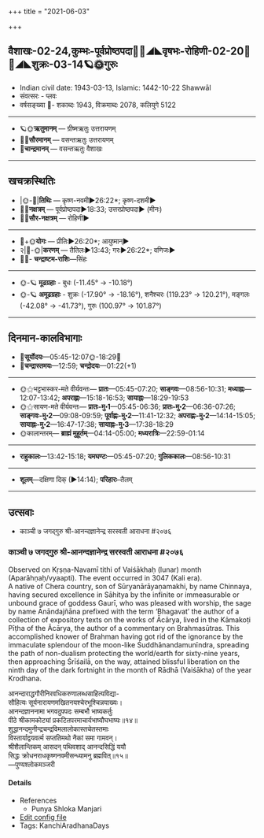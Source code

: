 +++
title = "2021-06-03"

+++
## वैशाखः-02-24,कुम्भः-पूर्वप्रोष्ठपदा🌛🌌◢◣वृषभः-रोहिणी-02-20🌌🌞◢◣शुक्रः-03-14🪐🌞गुरुः
- Indian civil date: 1943-03-13, Islamic: 1442-10-22 Shawwāl
- संवत्सरः - प्लवः
- वर्षसङ्ख्या 🌛- शकाब्दः 1943, विक्रमाब्दः 2078, कलियुगे 5122
___________________
- 🪐🌞**ऋतुमानम्** — ग्रीष्मऋतुः उत्तरायणम्
- 🌌🌞**सौरमानम्** — वसन्तऋतुः उत्तरायणम्
- 🌛**चान्द्रमानम्** — वसन्तऋतुः वैशाखः
___________________


## खचक्रस्थितिः
- |🌞-🌛|**तिथिः** — कृष्ण-नवमी►26:22*; कृष्ण-दशमी►  
- 🌌🌛**नक्षत्रम्** — पूर्वप्रोष्ठपदा►18:33; उत्तरप्रोष्ठपदा► (मीनः)  
- 🌌🌞**सौर-नक्षत्रम्** — रोहिणी►  
___________________
- 🌛+🌞**योगः** — प्रीतिः►26:20*; आयुष्मान्►  
- २|🌛-🌞|**करणम्** — तैतिलः►13:43; गरः►26:22*; वणिजः►  
- 🌌🌛- **चन्द्राष्टम-राशिः**—सिंहः  
___________________
- 🌞-🪐 **मूढग्रहाः** - बुधः (-11.45° → -10.18°)
- 🌞-🪐 **अमूढग्रहाः** - शुक्रः (-17.90° → -18.16°), शनैश्चरः (119.23° → 120.21°), मङ्गलः (-42.08° → -41.73°), गुरुः (100.97° → 101.87°)
___________________


## दिनमान-कालविभागाः
- 🌅**सूर्योदयः**—05:45-12:07🌞️-18:29🌇  
- 🌛**चन्द्रास्तमयः**—12:59; **चन्द्रोदयः**—01:22(+1)  
___________________
- 🌞⚝भट्टभास्कर-मते वीर्यवन्तः— **प्रातः**—05:45-07:20; **साङ्गवः**—08:56-10:31; **मध्याह्नः**—12:07-13:42; **अपराह्णः**—15:18-16:53; **सायाह्नः**—18:29-19:53  
- 🌞⚝सायण-मते वीर्यवन्तः— **प्रातः-मु॰1**—05:45-06:36; **प्रातः-मु॰2**—06:36-07:26; **साङ्गवः-मु॰2**—09:08-09:59; **पूर्वाह्णः-मु॰2**—11:41-12:32; **अपराह्णः-मु॰2**—14:14-15:05; **सायाह्नः-मु॰2**—16:47-17:38; **सायाह्नः-मु॰3**—17:38-18:29  
- 🌞कालान्तरम्— **ब्राह्मं मुहूर्तम्**—04:14-05:00; **मध्यरात्रिः**—22:59-01:14  
___________________
- **राहुकालः**—13:42-15:18; **यमघण्टः**—05:45-07:20; **गुलिककालः**—08:56-10:31  
___________________
- **शूलम्**—दक्षिणा दिक् (►14:14); **परिहारः**–तैलम्  
___________________

## उत्सवाः
- काञ्ची ७ जगद्गुरु श्री-आनन्दज्ञानेन्द्र सरस्वती आराधना #२०७६
### काञ्ची ७ जगद्गुरु श्री-आनन्दज्ञानेन्द्र सरस्वती आराधना #२०७६

Observed on Kṛṣṇa-Navamī tithi of Vaiśākhaḥ (lunar) month (Aparāhṇaḥ/vyaapti). The event occurred in 3047 (Kali era).  
A native of Chera country, son of Sūryanārāyaṇamakhi, by name Chinnaya, having secured excellence in Sāhitya by the infinite or immeasurable or unbound grace of goddess Gaurī, who was pleased with worship, the sage by name Ānāndajñāna prefixed with the term ‘Bhagavat’ the author of a collection of expository texts on the works of Ācārya, lived in the Kāmakoṭi Pīṭha of the Ācārya, the author of a commentary on Brahmasūtras. This accomplished knower of Brahman having got rid of the ignorance by the immaculate splendour of the moon-like Śuddhānandamunīndra, spreading the path of non-dualism protecting the world/earth for sixty-nine years, then approaching Śrīśailā, on the way, attained blissful liberation on the ninth day of the dark fortnight in the month of Rādhā (Vaiśākha) of the year Krodhana.

आनन्दाराद्धगौरीनिरवधिकरुणालब्धसाहित्यविद्या-  
सौहित्यः सूर्यनारायणमखितनयश्चेरभूश्चिन्नयाख्यः।  
आनन्दज्ञाननामा भगवदुपपदः सम्बभौ भाष्यकर्तुः  
पीठे श्रीकामकोट्यां प्रकटितपरमाचार्यभाष्यौघभाष्यः॥१४॥  
शुद्धानन्दमुनीन्द्रचन्द्रविमलालोकास्तचेतस्तमाः  
विस्तार्याद्वयवर्त्म सप्ततिमथो नैकां समा गामवन्।  
श्रीशैलान्तिकम् आसदन् पथिवशाद् आनन्दसिद्धिं ययौ  
सिद्धः क्रोधनराधकृष्णनवमीसन्ध्यामनु ब्रह्मवित्॥१५॥  
—पुण्यश्लोकमञ्जरी



#### Details
- References
  - Punya Shloka Manjari
- [Edit config file](https://github.com/jyotisham/adyatithi/tree/master/mahApuruSha/kAnchI-maTha/lunar_month/tithi/02/24/kAJcI%207%20jagadguru%20zrI~AnandajJAnEndra%20sarasvatI%20ArAdhanA.toml)
- Tags: KanchiAradhanaDays


